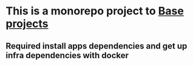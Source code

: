 # This is a monorepo project to <u>Base projects</u>

## Required install apps dependencies and get up infra dependencies with docker
